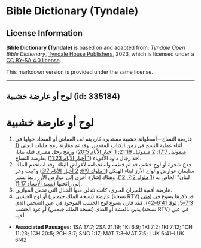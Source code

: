 # Bible Dictionary (Tyndale)

## License Information

**Bible Dictionary (Tyndale)** is based on and adapted from: _Tyndale Open Bible Dictionary_, [Tyndale House Publishers](https://tyndaleopenresources.com/), 2023, which is licensed under a [CC BY-SA 4.0 license](https://creativecommons.org/licenses/by-sa/4.0/legalcode.en).

This markdown version is provided under the same license.



--------------------------------

## لوح أو عارضة خشبية (id: 335184)

لوح أو عارضة خشبية
==================

1. عارضة النساج—أسطوانة خشبية مستديرة كان يتم لف القماش أو السجاد حولها في أثناء عملية النسج في زمن الكتاب المقدس. وقد تم مقارنة رمح جليات الجتي ([1 صموئيل 17:7](https://ref.ly/1Sam17:7); [2 صموئيل 21:19](https://ref.ly/2Sam21:19); [1 أخبار الأيام 20:5](https://ref.ly/1Chr20:5)) ورمح رجل مصري قتله بنايا، أحد رجال داود الأقوياء ([1 أخبار الأيام 11:23](https://ref.ly/1Chr11:23)) بعارضة النساج.
2. جذع شجرة أو لوح خشب قد تم قطعه واستخدامه لأغراض البناء. وقد استخدم الملك سليمان عوارض وألواح الأرز لبناء الهيكل ([1 ملوك 6:9](https://ref.ly/1Kgs6:9); [2 أخبار الأيام 3:7](https://ref.ly/2Chr3:7)) و"بيت وعر لبنان" الخاص به ([1 ملوك 7:2, 12](https://ref.ly/1Kgs7:2,1Kgs7:12)). وهناك إشارة أخرى إلى عوارض الأرز ربما تشير إلى رائحتها ([نشيد الأنشاد 1:17](https://ref.ly/Song1:17)).
3. عارضة أفقية للميزان العبري، كانت تتدلى منها الحبال التي تحمل الموازين.
4. عارضة (نسخة الملك جيمس) أو لوح الخشبي (نسخة RTV) قد ذكرها يسوع في ([متى 7:3–5](https://ref.ly/Matt7:3-Matt7:5); [لوقا 6:41–42](https://ref.ly/Luke6:41-Luke6:42)). فقد قارن يسوع لوح الخشب الموجود في عين الشخص الذي يدين بالقشة أو القذى (نسخة الملك جيمس) أو عود الخشب (نسخة RTV) في عين أخيه.

* **Associated Passages:** 1SA 17:7; 2SA 21:19; 1KI 6:9; 1KI 7:2; 1KI 7:12; 1CH 11:23; 1CH 20:5; 2CH 3:7; SNG 1:17; MAT 7:3–MAT 7:5; LUK 6:41–LUK 6:42

